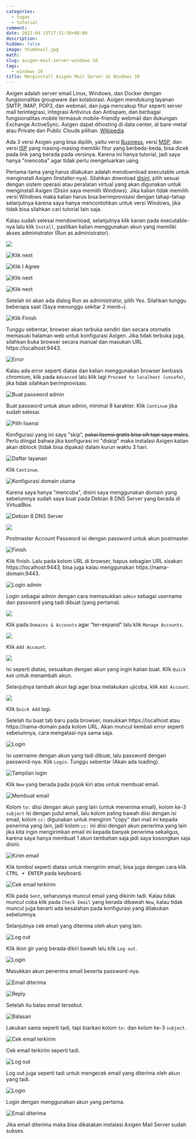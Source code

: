 ```yaml
---
categories:
  - tugas
  - tutorial
comment:
date: 2021-04-13T17:51:58+08:00
description:
hidden: false
image: thumbnail.jpg
math:
slug: axigen-mail-server-windows-10
tags:
  - windows 10
title: Menginstall Axigen Mail Server di Windows 10
---
```


Axigen adalah server email Linux, Windows, dan Docker dengan fungsionalitas groupware dan kolaborasi. Axigen mendukung layanan SMTP, IMAP, POP3, dan webmail, dan juga mencakup fitur seperti server mail terintegrasi, integrasi Antivirus dan Antispam, dan berbagai fungsionalitas mobile termasuk mobile-friendly webmail dan dukungan Exchange ActiveSync. Axigen dapat dihosting di data center, di bare-metal atau Private dan Public Clouds pilihan. [Wikipedia](https://en.wikipedia.org/wiki/Axigen)

Ada 3 versi Axigen yang bisa dipilih, yaitu versi [Business](https://www.axigen.com/mail-server/business/), versi [MSP](https://www.axigen.com/mail-server/msp/), dan versi [ISP](https://www.axigen.com/mail-server/isp/) yang masing-masing memiliki fitur yang berbeda-beda, bisa dicek pada link yang berada pada versinya. Karena ini hanya tutorial, jadi saya hanya "mencoba" agar tidak perlu mengeluarkan uang.

Pertama-tama yang harus dilakukan adalah mendownload executable untuk menginstall Axigen (Installer-nya). Silahkan download [disini](https://www.axigen.com/mail-server/download/), pilih sesuai dengan sistem operasi atau peralatan virtual yang akan digunakan untuk menginstall Axigen (Disini saya memilih Windows). Jika kalian tidak memilih versi Windows maka kalian harus bisa berimprovisasi dengan tahap-tahap selanjutnya karena saya hanya mencontohkan untuk versi Windows, jika tidak bisa silahkan cari tutorial lain saja.

Kalau sudah selesai mendownload, selanjutnya klik kanan pada executable-nya lalu klik `Install`, pastikan kalian menggunakan akun yang memiliki akses administrator (Run as administrator).

![](image001.jpg)

![Klik next](image002.jpg)

![Klik I Agree](image003.jpg)

![Klik next](image004.jpg)

![Klik next](image005.jpg)

Setelah ini akan ada dialog Run as administrator, pilih Yes. Silahkan tunggu beberapa saat (Saya menunggu sekitar 2 menit~).

![Klik Finish](image006.jpg)

Tunggu sebentar, browser akan terbuka sendiri dan secara otomatis memasuki halaman web untuk konfigurasi Axigen. Jika tidak terbuka juga, silahkan buka browser secara manual dan masukan URL https://localhost:9443.

![Error](image007.jpg)

Kalau ada error seperti diatas dan kalian menggunakan browser berbasis chromium, klik pada `Advanced` lalu klik lagi `Proceed to localhost (unsafe)`, jika tidak silahkan berimprovisasi.

![Buat password admin](image008.jpg)

Buat password untuk akun admin, minimal 8 karakter. Klik `Continue` jika sudah selesai.

![Pilih lisensi](image009.jpg)

Konfigurasi yang ini saya "skip", ~~pakai lisensi gratis bisa sih tapi saya males~~. Perlu diingat bahwa jika konfigurasi ini "diskip" maka instalasi Axigen kalian akan diblock (tidak bisa dipakai) dalam kurun waktu 3 hari.

![Daftar layanan](image010.jpg)

Klik `Continue`.

![Konfigurasi domain utama](image011.jpg)

Karena saya hanya "mencoba", disini saya menggunakan domain yang sebelumnya sudah saya buat pada Debian 8 DNS Server yang berada di VirtualBox.

![Debian 8 DNS Server](image012.jpg)

![](image013.jpg)

Postmaster Account Password isi dengan password untuk akun postmaster.

![Finish](image014.jpg)

Klik finish. Lalu pada kolom URL di browser, hapus sebagian URL sisakan https://localhost:9443, bisa juga kalau menggunakan https://nama-domain:9443.

![Login admin](image015.jpg)

Login sebagai admin dengan cara memasukkan `admin` sebagai username dan password yang tadi dibuat (yang pertama).

![](image016.jpg)

Klik pada `Domains & Accounts` agar "ter-expand" lalu klik `Manage Accounts`.

![](image017.jpg)

Klik `Add Account`.

![](image018.jpg)

Isi seperti diatas, sesuaikan dengan akun yang ingin kalian buat. Klik `Quick Add` untuk menambah akun.

Selanjutnya tambah akun lagi agar bisa melakukan ujicoba, klik `Add Account`.

![](image019.jpg)

Klik `Quick Add` lagi.

Setelah itu buat tab baru pada browser, masukkan https://localhost atau https://nama-domain pada kolom URL. Akan muncul kembali error seperti sebelumnya, cara mengatasi-nya sama saja.

![Login](image020.jpg)

Isi username dengan akun yang tadi dibuat, lalu password dengan password-nya. Klik `Login`. Tunggu sebentar (Akan ada loading).

![Tampilan login](image021.jpg)

Klik `New` yang berada pada pojok kiri atas untuk membuat email.

![Membuat email](image022.jpg)

Kolom `to:` diisi dengan akun yang lain (untuk menerima email), kolom ke-3 `subject` isi dengan judul email, lalu kolom paling bawah diisi dengan isi email, kolom `cc:` digunakan untuk mengirim "copy" dari mail ini kepada penerima yang lain, jadi kolom `cc:` ini diisi dengan akun penerima yang lain jika kita ingin mengirimkan email ini kepada banyak penerima sekaligus, karena saya hanya membuat 1 akun tambahan saja jadi saya kosongkan saja disini.

![Kirim email](image023.jpg)

Klik tombol seperti diatas untuk mengirim email, bisa juga dengan cara klik <kbd>CTRL + ENTER</kbd> pada keyboard.

![Cek email terkirim](image024.jpg)

Klik pada `Sent`, seharusnya muncul email yang dikirim tadi. Kalau tidak muncul coba klik pada `Check Email` yang berada dibawah `New`, kalau tidak muncul juga berarti ada kesalahan pada konfigurasi yang dilakukan sebelumnya.

Selanjutnya cek email yang diterima oleh akun yang lain.

![Log out](image025.jpg)

Klik ikon gir yang berada dikiri bawah lalu klik `Log out`.

![Login](image026.jpg)

Masukkan akun penerima email beserta password-nya.

![Email diterima](image027.jpg)

![Reply](image028.jpg)

Setelah itu balas email tersebut.

![Balasan](image029.jpg)

Lakukan sama seperti tadi, tapi biarkan kolom `to:` dan kolom ke-3 `subject`.

![Cek email terkirim](image030.jpg)

Cek email terkirim seperti tadi.

![Log out](image031.jpg)

Log out juga seperti tadi untuk mengecek email yang diterima oleh akun yang tadi.

![Login](image032.jpg)

Login dengan menggunakan akun yang pertama.

![Email diterima](image033.jpg)

Jika email diterima maka bisa dikatakan instalasi Axigen Mail Server sudah sukses.
